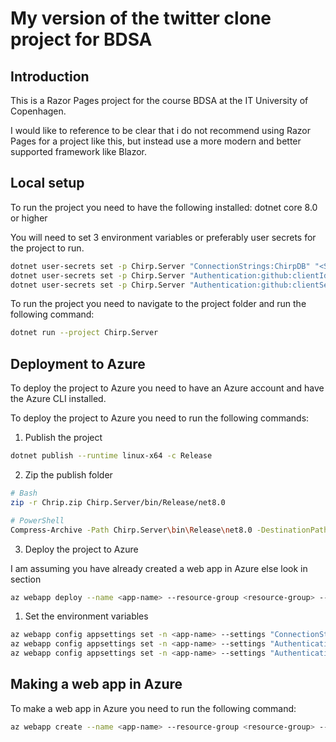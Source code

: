 # My version of the twitter clone project for BDSA

## Introduction

This is a Razor Pages project for the course BDSA at the IT University of Copenhagen.

I would like to reference to be clear that i do not recommend using Razor Pages for a project like this, but instead use a more modern and better supported framework like Blazor.

## Local setup

To run the project you need to have the following installed:
dotnet core 8.0 or higher

You will need to set 3 environment variables or preferably user secrets for the project to run.

```bash
dotnet user-secrets set -p Chirp.Server "ConnectionStrings:ChirpDB" "<Set a connection string to a database>"
dotnet user-secrets set -p Chirp.Server "Authentication:github:clientId" "<Set a github client id>"
dotnet user-secrets set -p Chirp.Server "Authentication:github:clientSecret" "<Set a github client secret>"
```

To run the project you need to navigate to the project folder and run the following command:

```bash
dotnet run --project Chirp.Server
```

## Deployment to Azure

To deploy the project to Azure you need to have an Azure account and have the Azure CLI installed.

To deploy the project to Azure you need to run the following commands:

1. Publish the project

```sh
dotnet publish --runtime linux-x64 -c Release
```

2. Zip the publish folder

```sh
# Bash
zip -r Chrip.zip Chirp.Server/bin/Release/net8.0

# PowerShell
Compress-Archive -Path Chirp.Server\bin\Release\net8.0 -DestinationPath Chirp.Server\bin\Release\net8.0.zip
```

3. Deploy the project to Azure

I am assuming you have already created a web app in Azure else look in section 

```sh
az webapp deploy --name <app-name> --resource-group <resource-group> --src-path Chirp.Server/bin/Release/net8.0.zip --type zip
```

1. Set the environment variables

```sh
az webapp config appsettings set -n <app-name> --settings "ConnectionStrings__ChirpDB=<Set a connection string to a database>"
az webapp config appsettings set -n <app-name> --settings "Authentication__github__clientId=<Set a github client id>"
az webapp config appsettings set -n <app-name> --settings "Authentication__github__clientSecret=<Set a github client secret>"
```

## Making a web app in Azure

To make a web app in Azure you need to run the following command:

```sh
az webapp create --name <app-name> --resource-group <resource-group> --plan <app-service-plan> --runtime "DOTNET|8.0"
```